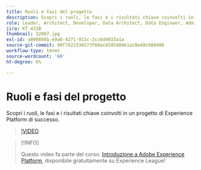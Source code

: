 ```yaml
---
title: Ruoli e fasi del progetto
description: Scopri i ruoli, le fasi e i risultati chiave coinvolti in un progetto di Experience Platform di successo.
role: Leader, Architect, Developer, Data Architect, Data Engineer, Admin, User
jira: KT-4338
thumbnail: 32807.jpg
exl-id: a800886b-e9a6-4271-921c-2cc6d4033a1a
source-git-commit: 90f7621536573f60ac6585404b1ac0e49cb08496
workflow-type: tm+mt
source-wordcount: '60'
ht-degree: 6%

---
```


# Ruoli e fasi del progetto

Scopri i ruoli, le fasi e i risultati chiave coinvolti in un progetto di Experience Platform di successo.

>[!VIDEO](https://video.tv.adobe.com/v/32807?quality=12&learn=on)

>[!INFO]
>
> Questo video fa parte del corso. [Introduzione a Adobe Experience Platform](https://experienceleague.adobe.com/?recommended=ExperiencePlatform-U-1-2020.1&amp;lang=it), disponibile gratuitamente su Experience League!

